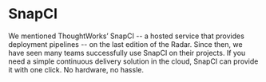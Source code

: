 # SnapCI

We mentioned ThoughtWorks’ SnapCI -- a hosted service that provides deployment pipelines -- on the last edition of the Radar. Since then, we have seen many teams successfully use SnapCI on their projects. If you need a simple continuous delivery solution in the cloud, SnapCI can provide it with one click. No hardware, no hassle.

